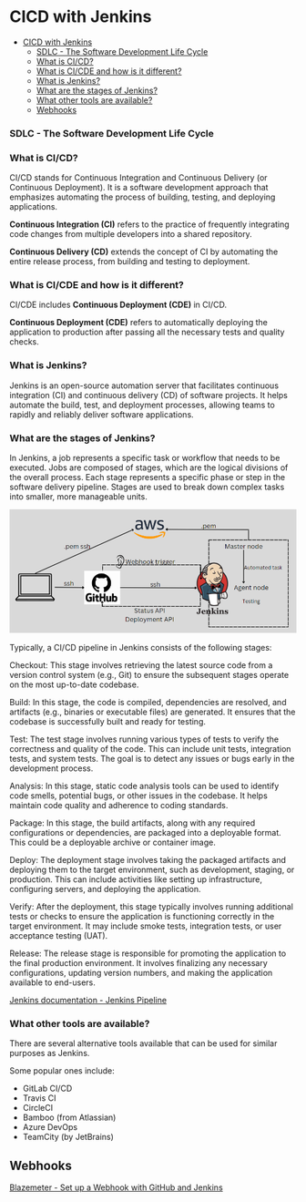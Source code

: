 # CICD with Jenkins

- [CICD with Jenkins](#cicd-with-jenkins)
    - [SDLC - The Software Development Life Cycle](#sdlc---the-software-development-life-cycle)
    - [What is CI/CD?](#what-is-cicd)
    - [What is CI/CDE and how is it different?](#what-is-cicde-and-how-is-it-different)
    - [What is Jenkins?](#what-is-jenkins)
    - [What are the stages of Jenkins?](#what-are-the-stages-of-jenkins)
    - [What other tools are available?](#what-other-tools-are-available)
  - [Webhooks](#webhooks)

### <a id="sdlc-the-software-development-life-cycle">SDLC - The Software Development Life Cycle</a>



### <a id="what-is-cicd">What is CI/CD?</a>

CI/CD stands for Continuous Integration and Continuous Delivery (or Continuous Deployment). It is a software development approach that emphasizes automating the process of building, testing, and deploying applications.

**Continuous Integration (CI)** refers to the practice of frequently integrating code changes from multiple developers into a shared repository.

**Continuous Delivery (CD)** extends the concept of CI by automating the entire release process, from building and testing to deployment.

### <a id="what-is-cicde-and-how-is-it-different">What is CI/CDE and how is it different?</a>

CI/CDE includes **Continuous Deployment (CDE)** in CI/CD.

**Continuous Deployment (CDE)** refers to automatically deploying the application to production after passing all the necessary tests and quality checks.

### <a id="what-is-jenkins">What is Jenkins?</a>

Jenkins is an open-source automation server that facilitates continuous integration (CI) and continuous delivery (CD) of software projects. It helps automate the build, test, and deployment processes, allowing teams to rapidly and reliably deliver software applications.

### <a id="what-are-the-stages-of-jenkins">What are the stages of Jenkins?</a>

In Jenkins, a job represents a specific task or workflow that needs to be executed. Jobs are composed of stages, which are the logical divisions of the overall process. Each stage represents a specific phase or step in the software delivery pipeline. Stages are used to break down complex tasks into smaller, more manageable units.

![Jenkins stages](/images/jenkins-stages.png)

Typically, a CI/CD pipeline in Jenkins consists of the following stages:

Checkout: This stage involves retrieving the latest source code from a version control system (e.g., Git) to ensure the subsequent stages operate on the most up-to-date codebase.

Build: In this stage, the code is compiled, dependencies are resolved, and artifacts (e.g., binaries or executable files) are generated. It ensures that the codebase is successfully built and ready for testing.

Test: The test stage involves running various types of tests to verify the correctness and quality of the code. This can include unit tests, integration tests, and system tests. The goal is to detect any issues or bugs early in the development process.

Analysis: In this stage, static code analysis tools can be used to identify code smells, potential bugs, or other issues in the codebase. It helps maintain code quality and adherence to coding standards.

Package: In this stage, the build artifacts, along with any required configurations or dependencies, are packaged into a deployable format. This could be a deployable archive or container image.

Deploy: The deployment stage involves taking the packaged artifacts and deploying them to the target environment, such as development, staging, or production. This can include activities like setting up infrastructure, configuring servers, and deploying the application.

Verify: After the deployment, this stage typically involves running additional tests or checks to ensure the application is functioning correctly in the target environment. It may include smoke tests, integration tests, or user acceptance testing (UAT).

Release: The release stage is responsible for promoting the application to the final production environment. It involves finalizing any necessary configurations, updating version numbers, and making the application available to end-users.

[Jenkins documentation - Jenkins Pipeline](https://www.jenkins.io/doc/book/pipeline/)

### <a id="what-other-tools-are-available">What other tools are available?</a>

There are several alternative tools available that can be used for similar purposes as Jenkins.

Some popular ones include:

- GitLab CI/CD
- Travis CI
- CircleCI
- Bamboo (from Atlassian)
- Azure DevOps
- TeamCity (by JetBrains)

## <a id="webhooks">Webhooks</a>

[Blazemeter - Set up a Webhook with GitHub and Jenkins](https://www.blazemeter.com/blog/how-to-integrate-your-github-repository-to-your-jenkins-project)
